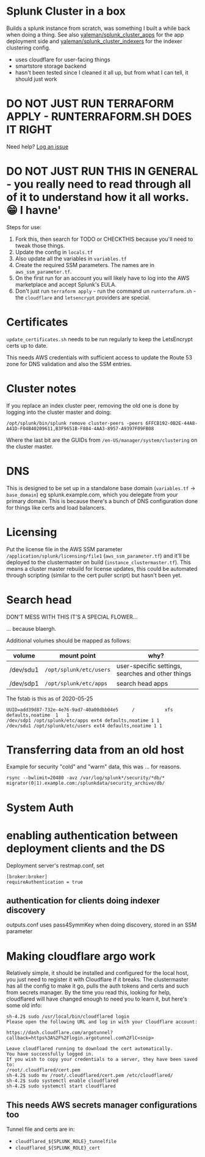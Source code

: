 # Splunk Cluster in a box

Builds a splunk instance from scratch, was something I built a while back when doing a thing. See also [yaleman/splunk_cluster_apps](https://github.com/yaleman/splunk_cluster_apps) for the app deployment side and [yaleman/splunk_cluster_indexers](https://github.com/yaleman/splunk_cluster_apps) for the indexer clustering config.

 - uses cloudflare for user-facing things
 - smartstore storage backend
 - hasn't been tested since I cleaned it all up, but from what I can tell, it should just work

# DO NOT JUST RUN TERRAFORM APPLY - RUNTERRAFORM.SH DOES IT RIGHT

Need help? [Log an issue](https://github.com/yaleman/splunk_cluster_core/issues)

# DO NOT JUST RUN THIS IN GENERAL - you really need to read through all of it to understand how it all works. 😁 I havne'


Steps for use:

1. Fork this, then search for TODO or CHECKTHIS because you'll need to tweak those things.
2. Update the config in `locals.tf`
2. Also update all the variables in `variables.tf`
3. Create the required SSM parameters. The names are in `aws_ssm_parameter.tf`.
4. On the first run for an account you will likely have to log into the AWS marketplace and accept Splunk's EULA.
5. Don't just run `terraform apply` - run the command un `runterraform.sh` - the `cloudflare` and `letsencrypt` providers are special.

# Certificates

`update_certificates.sh` needs to be run regularly to keep the LetsEncrypt certs up to date.

This needs AWS credentials with sufficient access to update the Route 53 zone for DNS validation and also the SSM entries.

# Cluster notes

If you replace an index cluster peer, removing the old one is done by logging into the cluster master and doing:

    /opt/splunk/bin/splunk remove cluster-peers -peers 6FFCB192-0B2E-44A8-A41D-F04B40209611,B3F9651B-F884-4AA3-8957-A9397F09FB08

Where the last bit are the GUIDs from `/en-US/manager/system/clustering` on the cluster master.

# DNS

This is designed to be set up in a standalone base domain (`variables.tf` -> `base_domain`) eg splunk.example.com, which you delegate from your primary domain. This is because there's a bunch of DNS configuration done for things like certs and load balancers.

# Licensing

Put the license file in the AWS SSM parameter `/application/splunk/licensing/file1` (`aws_ssm_parameter.tf`) and it'll be deployed to the clustermaster on build (`instance_clustermaster.tf`). This means a cluster master rebuild for license updates, this could be automated through scripting (similar to the cert puller script) but hasn't been yet.

# Search head

DON'T MESS WITH THIS IT'S A SPECIAL FLOWER...

... because blaergh.

Additional volumes should be mapped as follows:

| volume | mount point | why? | 
| --- | --- | --- |
| /dev/sdu1 | `/opt/splunk/etc/users` | user-specific settings, searches and other things |
| /dev/sdp1 | `/opt/splunk/etc/apps` | search head apps |

The fstab is this as of 2020-05-25

```
UUID=add39d87-732e-4e76-9ad7-40a00dbb04e5     /           xfs    defaults,noatime  1   1
/dev/sdp1 /opt/splunk/etc/apps ext4 defaults,noatime 1 1
/dev/sdu1 /opt/splunk/etc/users ext4 defaults,noatime 1 1
```

# Transferring data from an old host

Example for security "cold" and "warm" data, this was ... for reasons.

`rsync --bwlimit=20480 -avz /var/log/splunk*/security/*db/* migrator(0|1).example.com:/splunkdata/security_archive/db/`

# System Auth

# enabling authentication between deployment clients and the DS

Deployment server's restmap.conf, set

    [broker:broker]
    requireAuthentication = true

## authentication for clients doing indexer discovery

outputs.conf uses pass4SymmKey when doing discovery, stored in an SSM parameter

# Making cloudflare argo work

Relatively simple, it should be installed and configured for the local host, you just need to register it with Cloudflare if it breaks. The clustermaster has all the config to make it go, pulls the auth tokens and certs and such from secrets manager. By the time you read this, looking for help, cloudflared will have changed enough to need you to learn it, but here's some old info:

    sh-4.2$ sudo /usr/local/bin/cloudflared login
    Please open the following URL and log in with your Cloudflare account:

    https://dash.cloudflare.com/argotunnel?callback=https%3A%2F%2Flogin.argotunnel.com%2FlC<snip>

    Leave cloudflared running to download the cert automatically.
    You have successfully logged in.
    If you wish to copy your credentials to a server, they have been saved to:
    /root/.cloudflared/cert.pem
    sh-4.2$ sudo mv /root/.cloudflared/cert.pem /etc/cloudflared/
    sh-4.2$ sudo systemctl enable cloudflared
    sh-4.2$ sudo systemctl start cloudflared


## This needs AWS secrets manager configurations too

Tunnel file and certs are in:

 - `cloudflared_${SPLUNK_ROLE}_tunnelfile`
 - `cloudflared_${SPLUNK_ROLE}_cert`